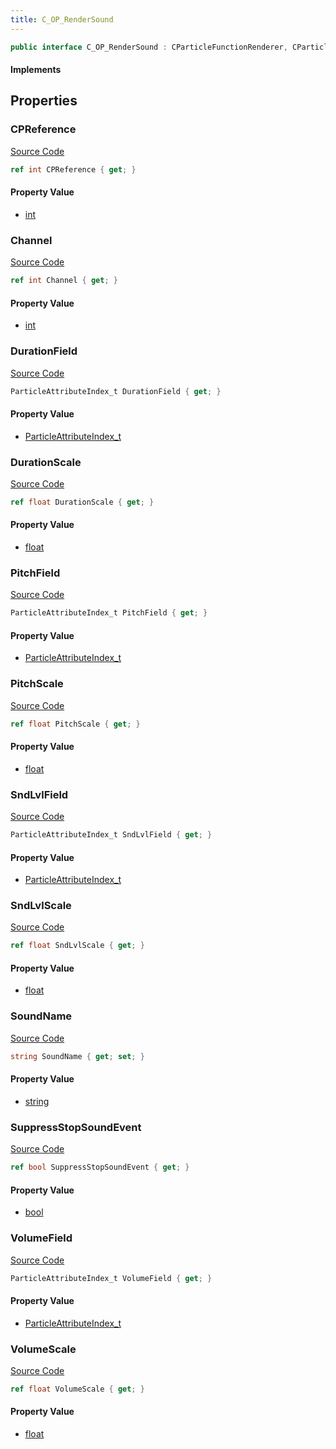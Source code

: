 ```yaml
---
title: C_OP_RenderSound
---
```


```csharp
public interface C_OP_RenderSound : CParticleFunctionRenderer, CParticleFunction, ISchemaClass<CParticleFunction>, ISchemaClass<CParticleFunctionRenderer>, ISchemaClass<C_OP_RenderSound>, ISchemaField, ISchemaClass, INativeHandle
```

#### Implements

## Properties

### CPReference

[Source Code](https://github.com/swiftly-solution/swiftlys2/blob/main/managed/src/SwiftlyS2.Generated/Schemas/Interfaces/C_OP_RenderSound.cs#L35)

```csharp
ref int CPReference { get; }
```

#### Property Value

- [int](https://learn.microsoft.com/dotnet/api/system.int32)

### Channel

[Source Code](https://github.com/swiftly-solution/swiftlys2/blob/main/managed/src/SwiftlyS2.Generated/Schemas/Interfaces/C_OP_RenderSound.cs#L33)

```csharp
ref int Channel { get; }
```

#### Property Value

- [int](https://learn.microsoft.com/dotnet/api/system.int32)

### DurationField

[Source Code](https://github.com/swiftly-solution/swiftlys2/blob/main/managed/src/SwiftlyS2.Generated/Schemas/Interfaces/C_OP_RenderSound.cs#L27)

```csharp
ParticleAttributeIndex_t DurationField { get; }
```

#### Property Value

- [ParticleAttributeIndex_t](/docs/api/shared/schemadefinitions/particleattributeindex_t)

### DurationScale

[Source Code](https://github.com/swiftly-solution/swiftlys2/blob/main/managed/src/SwiftlyS2.Generated/Schemas/Interfaces/C_OP_RenderSound.cs#L17)

```csharp
ref float DurationScale { get; }
```

#### Property Value

- [float](https://learn.microsoft.com/dotnet/api/system.single)

### PitchField

[Source Code](https://github.com/swiftly-solution/swiftlys2/blob/main/managed/src/SwiftlyS2.Generated/Schemas/Interfaces/C_OP_RenderSound.cs#L29)

```csharp
ParticleAttributeIndex_t PitchField { get; }
```

#### Property Value

- [ParticleAttributeIndex_t](/docs/api/shared/schemadefinitions/particleattributeindex_t)

### PitchScale

[Source Code](https://github.com/swiftly-solution/swiftlys2/blob/main/managed/src/SwiftlyS2.Generated/Schemas/Interfaces/C_OP_RenderSound.cs#L21)

```csharp
ref float PitchScale { get; }
```

#### Property Value

- [float](https://learn.microsoft.com/dotnet/api/system.single)

### SndLvlField

[Source Code](https://github.com/swiftly-solution/swiftlys2/blob/main/managed/src/SwiftlyS2.Generated/Schemas/Interfaces/C_OP_RenderSound.cs#L25)

```csharp
ParticleAttributeIndex_t SndLvlField { get; }
```

#### Property Value

- [ParticleAttributeIndex_t](/docs/api/shared/schemadefinitions/particleattributeindex_t)

### SndLvlScale

[Source Code](https://github.com/swiftly-solution/swiftlys2/blob/main/managed/src/SwiftlyS2.Generated/Schemas/Interfaces/C_OP_RenderSound.cs#L19)

```csharp
ref float SndLvlScale { get; }
```

#### Property Value

- [float](https://learn.microsoft.com/dotnet/api/system.single)

### SoundName

[Source Code](https://github.com/swiftly-solution/swiftlys2/blob/main/managed/src/SwiftlyS2.Generated/Schemas/Interfaces/C_OP_RenderSound.cs#L37)

```csharp
string SoundName { get; set; }
```

#### Property Value

- [string](https://learn.microsoft.com/dotnet/api/system.string)

### SuppressStopSoundEvent

[Source Code](https://github.com/swiftly-solution/swiftlys2/blob/main/managed/src/SwiftlyS2.Generated/Schemas/Interfaces/C_OP_RenderSound.cs#L39)

```csharp
ref bool SuppressStopSoundEvent { get; }
```

#### Property Value

- [bool](https://learn.microsoft.com/dotnet/api/system.boolean)

### VolumeField

[Source Code](https://github.com/swiftly-solution/swiftlys2/blob/main/managed/src/SwiftlyS2.Generated/Schemas/Interfaces/C_OP_RenderSound.cs#L31)

```csharp
ParticleAttributeIndex_t VolumeField { get; }
```

#### Property Value

- [ParticleAttributeIndex_t](/docs/api/shared/schemadefinitions/particleattributeindex_t)

### VolumeScale

[Source Code](https://github.com/swiftly-solution/swiftlys2/blob/main/managed/src/SwiftlyS2.Generated/Schemas/Interfaces/C_OP_RenderSound.cs#L23)

```csharp
ref float VolumeScale { get; }
```

#### Property Value

- [float](https://learn.microsoft.com/dotnet/api/system.single)

